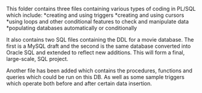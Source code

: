 This folder contains three files containing various types of coding in 
PL/SQL which include:
*creating and using triggers
*creating and using cursors
*using loops and other conditional features to check and manipulate data
*populating databases automatically or conditionally

It also contains two SQL files containing the DDL for a movie database. The first is a MySQL draft and the second is the same database converted into Oracle SQL and extended to reflect new additions. This will form a final, large-scale, SQL project.

Another file has been added which contains the procedures, functions and queries which could be run on this DB. As well as some sample triggers which operate both before and after certain data insertion.
